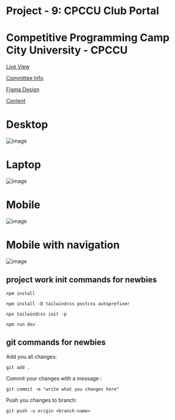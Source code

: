 # Project - 9: CPCCU Club Portal
# Competitive Programming Camp City University - CPCCU
[Live View](https://cpccu.club/)

[Committee Info](https://www.figma.com/design/Z2U5SItMdTcUEMJRKRFxqM/poster-for-cpccu?t=nIwwUf6S908cbrB9-1)

[Figma Design](https://www.figma.com/design/PnjYkzpvTxndltEU6gCxfn/CPCCU-Portal?t=nIwwUf6S908cbrB9-1)

[Content](https://docs.google.com/document/d/1HLcmyFrLobvaKXmtZ88-6vrPee5g-6hVEDZag_Cm2to/edit)

# Desktop
![image](https://github.com/cpccu/cpccu/assets/22385106/3da83b70-fee2-4dd3-907d-0d149353ea2b)

# Laptop
![image](https://github.com/cpccu/cpccu/assets/22385106/7cb34e48-10f9-4eb1-a9e3-bf81c237a7b1)

# Mobile
![image](https://github.com/cpccu/cpccu/assets/22385106/12ca41bd-1382-448a-ad13-23584e1b7f94)

# Mobile with navigation
![image](https://github.com/cpccu/cpccu/assets/22385106/e8e0eadd-1c5f-4fef-af82-a4149df58197)

## project work init commands for newbies
`npm install`

`npm install -D tailwindcss postcss autoprefixer`

`npx tailwindcss init -p`

`npm run dev`

## git commands for newbies
Add you all changes:

`git add .`

Commit your changes with a message :

`git commit -m "write what you changes here"`

Push you changes to branch:

`git push -u origin <branch-name>`
